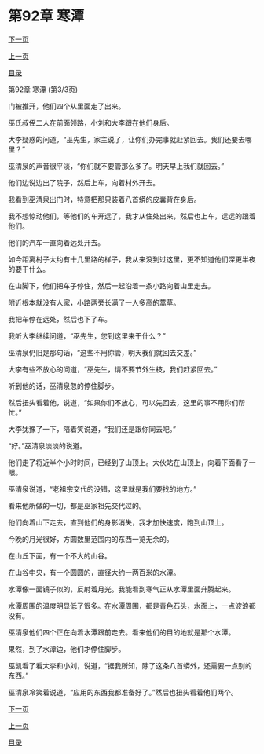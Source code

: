 <h1>第92章   寒潭</h1>
            <div><p><a href="./276_%E7%AC%AC93%E7%AB%A0_%E5%85%AB%E6%9E%81%E9%95%9C.md">下一页</a></p><p><a href="./274_%E7%AC%AC92%E7%AB%A0_%E5%AF%92%E6%BD%AD.md">上一页</a></p><p><a href="../">目录</a></p></div>
            <div><p>第92章   寒潭 (第3/3页)</p><p>门被推开，他们四个从里面走了出来。</p><p>巫氏叔侄二人在前面领路，小刘和大李跟在他们身后。</p><p>大李疑惑的问道，“巫先生，家主说了，让你们办完事就赶紧回去。我们还要去哪里？”</p><p>巫清泉的声音很平淡，“你们就不要管那么多了。明天早上我们就回去。”</p><p>他们边说边出了院子，然后上车，向着村外开去。</p><p>我看到巫清泉出门时，特意把那只装着八首蟒的皮囊背在身后。</p><p>我不想惊动他们，等他们的车开远了，我才从住处出来，然后也上车，远远的跟着他们。</p><p>他们的汽车一直向着远处开去。</p><p>如今距离村子大约有十几里路的样子，我从来没到过这里，更不知道他们深更半夜的要干什么。</p><p>在山脚下，他们把车子停住，然后一起沿着一条小路向着山里走去。</p><p>附近根本就没有人家，小路两旁长满了一人多高的蒿草。</p><p>我把车停在远处，然后也下了车。</p><p>我听大李继续问道，“巫先生，您到这里来干什么？”</p><p>巫清泉仍旧是那句话，“这些不用你管，明天我们就回去交差。”</p><p>大李有些不放心的问道，“巫先生，请不要节外生枝，我们赶紧回去。”</p><p>听到他的话，巫清泉忽的停住脚步。</p><p>然后扭头看着他，说道，“如果你们不放心，可以先回去，这里的事不用你们帮忙。”</p><p>大李犹豫了一下，陪着笑说道，“我们还是跟你同去吧。”</p><p>“好。”巫清泉淡淡的说道。</p><p>他们走了将近半个小时时间，已经到了山顶上。大伙站在山顶上，向着下面看了一眼。</p><p>巫清泉说道，“老祖宗交代的没错，这里就是我们要找的地方。”</p><p>看来他所做的一切，都是巫家祖先交代过的。</p><p>他们向着山下走去，直到他们的身影消失，我才加快速度，跑到山顶上。</p><p>今晚的月光很好，方圆数里范围内的东西一览无余的。</p><p>在山丘下面，有一个不大的山谷。</p><p>在山谷中央，有一个圆圆的，直径大约一两百米的水潭。</p><p>水潭像一面镜子似的，反射着月光。我能看到寒气正从水潭里面升腾起来。</p><p>水潭周围的温度明显低了很多。在水潭周围，都是青色石头，水面上，一点波浪都没有。</p><p>巫清泉他们四个正在向着水潭跟前走去。看来他们的目的地就是那个水潭。</p><p>果然，到了水潭边，他们才停住脚步。</p><p>巫凯看了看大李和小刘，说道，“据我所知，除了这条八首蟒外，还需要一点别的东西。”</p><p>巫清泉冷笑着说道，“应用的东西我都准备好了。”然后也扭头看着他们两个。</p></div>
            <div><p><a href="./276_%E7%AC%AC93%E7%AB%A0_%E5%85%AB%E6%9E%81%E9%95%9C.md">下一页</a></p><p><a href="./274_%E7%AC%AC92%E7%AB%A0_%E5%AF%92%E6%BD%AD.md">上一页</a></p><p><a href="../">目录</a></p></div>